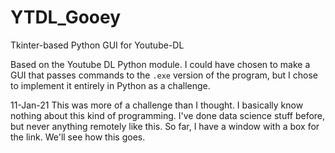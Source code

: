 # YTDL_Gooey
Tkinter-based Python GUI for Youtube-DL

Based on the Youtube DL Python module.
I could have chosen to make a GUI that passes commands to the ```.exe``` version of the program, but I chose to implement it entirely in Python as a challenge.

11-Jan-21
This was more of a challenge than I thought. I basically know nothing about this kind of programming. I've done data science stuff before, but never anything remotely like this. So far, I have a window with a box for the link. We'll see how this goes.
